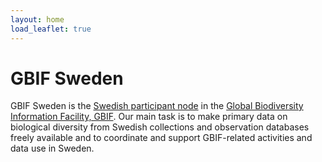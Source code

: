 ```yaml
---
layout: home
load_leaflet: true
---
```


# GBIF Sweden

GBIF Sweden is the [Swedish participant node](https://www.gbif.org/country/SE/summary) in the [Global Biodiversity Information Facility, GBIF](https://www.gbif.org). Our main task is to make primary data on biological diversity from Swedish collections and observation databases freely available and to coordinate and support GBIF-related activities and data use in Sweden.